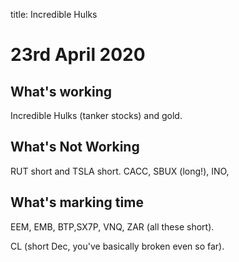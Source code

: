 title: Incredible Hulks 

# 23rd April 2020

## What's working

Incredible Hulks (tanker stocks) and gold.

## What's Not Working

RUT short and TSLA short. CACC, SBUX (long!), INO, 

## What's marking time

EEM, EMB, BTP,SX7P, VNQ, ZAR (all these short).

CL (short Dec, you've basically broken even so far).